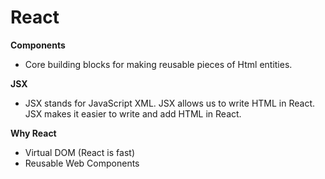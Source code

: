 # React
**Components**
- Core building blocks for making reusable pieces of Html entities.
 
**JSX**
- JSX stands for JavaScript XML. JSX allows us to write HTML in React. JSX makes it easier to write and add HTML in React.
 
**Why React**
- Virtual DOM  (React is fast)
- Reusable Web Components
 
